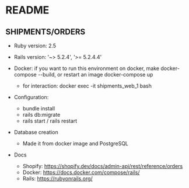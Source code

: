 # README

## SHIPMENTS/ORDERS

- Ruby version: 2.5

- Rails version: '~> 5.2.4', '>= 5.2.4.4'

- Docker: if you want to run this environment on docker, make docker-compose --build, or restart an image docker-compose up

  - for interaction: docker exec -it shipments_web_1 bash

- Configuration:

  - bundle install
  - rails db:migrate
  - rails start / rails restart

- Database creation

  - Made it from docker image and PostgreSQL

- Docs
  - Shopify: https://shopify.dev/docs/admin-api/rest/reference/orders
  - Docker: https://docs.docker.com/compose/rails/
  - Rails: https://rubyonrails.org/
